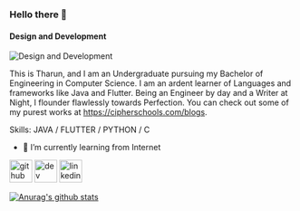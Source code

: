 ### Hello there 👋

#### Design and Development
![Design and Development](https://arturssmirnovs.github.io/github-profile-readme-generator/images/banner.png)

This is Tharun, and I am an Undergraduate pursuing my Bachelor of Engineering in Computer Science. I am an ardent learner of Languages and frameworks like Java and Flutter.
Being an Engineer by day and a Writer at Night, I flounder flawlessly towards Perfection. You can check out some of my purest works at https://cipherschools.com/blogs.


Skills: JAVA / FLUTTER / PYTHON / C

- 🌱 I’m currently learning from Internet 


[<img src='https://cdn.jsdelivr.net/npm/simple-icons@3.0.1/icons/github.svg' alt='github' height='40'>](https://github.com/tharunc)  [<img src='https://cdn.jsdelivr.net/npm/simple-icons@3.0.1/icons/hashnode.svg' alt='dev' height='40'>](https://cipherschools.com/blogs)  [<img src='https://cdn.jsdelivr.net/npm/simple-icons@3.0.1/icons/linkedin.svg' alt='linkedin' height='40'>](https://www.linkedin.com/in/tharunc/)  



[![Anurag's github stats](https://github-readme-stats.vercel.app/api?username=tharunc)](https://github.com/anuraghazra/github-readme-stats)


